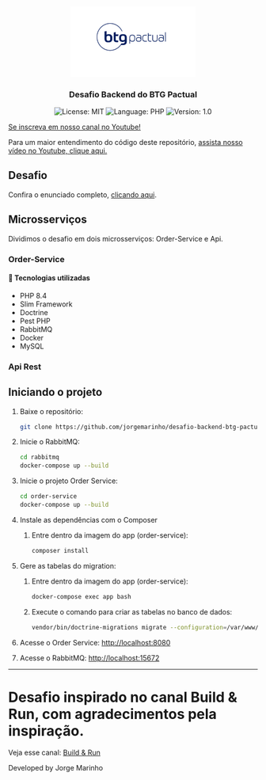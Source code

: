 <p align="center" width="100%">
    <img width="50%" src="https://github.com/jorgemarinho/desafio-backend-btg-pactual/blob/master/images/btg-logo.jpg"> 
</p>

<h3 align="center">
  Desafio Backend do BTG Pactual
</h3>

<p align="center">
  <img alt="License: MIT" src="https://img.shields.io/badge/license-MIT-%2304D361">
  <img alt="Language: PHP" src="https://img.shields.io/badge/language-php-green">
  <img alt="Version: 1.0" src="https://img.shields.io/badge/version-1.0-yellowgreen">
</p>

[Se inscreva em nosso canal no Youtube!](https://www.youtube.com/@JorgeMarinhoDev?sub_confirmation=1)

Para um maior entendimento do código deste repositório, [assista nosso vídeo no Youtube, clique aqui.](https://www.youtube.com/watch?v=e_WgAB0Th_I)

## Desafio
Confira o enunciado completo, [clicando aqui](./problem.md).

## Microsserviços
Dividimos o desafio em dois microsserviços: Order-Service e Api.

### Order-Service

#### :rocket: Tecnologias utilizadas
* PHP 8.4
* Slim Framework
* Doctrine
* Pest PHP
* RabbitMQ
* Docker
* MySQL

### Api Rest

## Iniciando o projeto

1. Baixe o repositório:
    ```sh
    git clone https://github.com/jorgemarinho/desafio-backend-btg-pactual.git
    ```

2. Inicie o RabbitMQ:
    ```sh
    cd rabbitmq
    docker-compose up --build
    ```

3. Inicie o projeto Order Service:
    ```sh
    cd order-service
    docker-compose up --build
    ```

4. Instale as dependências com o Composer  
    1. Entre dentro da imagem do app (order-service):
        ```sh
        composer install
        ```

5. Gere as tabelas do migration:
    1. Entre dentro da imagem do app (order-service):
        ```sh
        docker-compose exec app bash
        ```
    2. Execute o comando para criar as tabelas no banco de dados:
        ```sh
        vendor/bin/doctrine-migrations migrate --configuration=/var/www/html/config/migrations.php
        ```

5. Acesse o Order Service:
    [http://localhost:8080](http://localhost:8080)

6. Acesse o RabbitMQ:
    [http://localhost:15672](http://localhost:15672)

---

# Desafio inspirado no canal Build & Run, com agradecimentos pela inspiração. 
Veja esse canal: [Build & Run](https://www.youtube.com/watch?v=e_WgAB0Th_I)

Developed by Jorge Marinho